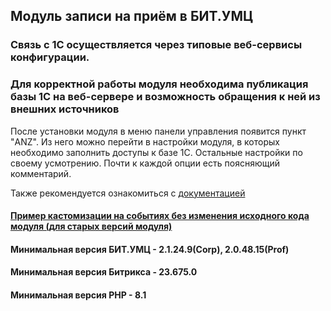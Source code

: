 ## Модуль записи на приём в БИТ.УМЦ

### Связь с 1С осуществляется через типовые веб-сервисы конфигурации.
### Для корректной работы модуля необходима публикация базы 1С на веб-сервере и возможность обращения к ней из внешних источников

После установки модуля в меню панели управления появится пункт "ANZ". 
Из него можно перейти в настройки модуля, в которых необходимо заполнить
доступы к базе 1С. 
Остальные настройки по своему усмотрению. Почти к каждой опции есть поясняющий комментарий.

Также рекомендуется ознакомиться с [документацией](https://github.com/alex-nzr/bitrix-umc-appointment-module/blob/master/docs/anz.appointment-docs.pdf)

#### [Пример кастомизации на событиях без изменения исходного кода модуля (для старых версий модуля)](https://github.com/alex-nzr/bitrix-umc-appointment-module/tree/customization_example)

#### Минимальная версия БИТ.УМЦ - 2.1.24.9(Corp), 2.0.48.15(Prof)
#### Минимальная версия Битрикса - 23.675.0
#### Минимальная версия PHP - 8.1
